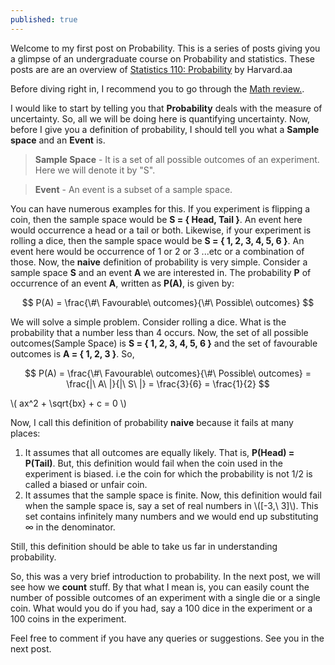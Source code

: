 ```yaml
---
published: true
---
```

Welcome to my first post on Probability. This is a series of posts giving you a glimpse of an undergraduate course on Probability and statistics. These posts are are an overview of <a href="https://projects.iq.harvard.edu/stat110" target="_blank">Statistics 110: Probability</a> by Harvard.aa
<!--more-->

Before diving right in, I recommend you to go through the <a href="https://projects.iq.harvard.edu/files/stat110/files/math_review_handout.pdf" target="_blank">Math review.</a>.

I would like to start by telling you that **Probability** deals with the measure of uncertainty. So, all we will be doing here is quantifying uncertainty. Now, before I give you a definition of probability, I should tell you what a **Sample space** and an **Event** is.

> **Sample Space** - It is a set of all possible outcomes of an experiment. Here we will denote it by "S".

> **Event** - An event is a subset of a sample space.

You can have numerous examples for this. If you experiment is flipping a coin, then the sample space would be **S = { Head, Tail }**. An event here would occurrence a head or a tail or both. Likewise, if your experiment is rolling a dice, then the sample space would be **S = { 1, 2, 3, 4, 5, 6 }**. An event here would be occurrence of 1 or 2 or 3 ...etc or a combination of those. Now, the **naive** definition of probability is very simple. Consider a sample space **S** and an event **A** we are interested in. The probability **P** of occurrence of an event **A**, written as **P(A)**, is given by:

$$ P(A) = \frac{\#\ Favourable\ outcomes}{\#\ Possible\ outcomes} $$

We will solve a simple problem. Consider rolling a dice. What is the probability that a number less than 4 occurs. Now, the set of all possible outcomes(Sample Space) is **S = { 1, 2, 3, 4, 5, 6 }** and the set of favourable outcomes is **A = { 1, 2, 3 }**. So,

$$ P(A) = \frac{\#\ Favourable\ outcomes}{\#\ Possible\ outcomes} = \frac{|\ A\ |}{|\ S\ |} = \frac{3}{6} = \frac{1}{2}  $$

\\( ax^2 + \sqrt{bx} + c = 0 \\)

Now, I call this definition of probability **naive** because it fails at many places:
1. It assumes that all outcomes are equally likely. That is, **P(Head) = P(Tail)**. But, this definition would fail when the coin used in the experiment is biased. i.e the coin for which the probability is not 1/2 is called a biased or unfair coin.
2. It assumes that the sample space is finite. Now, this definition would fail when the sample space is, say a set of real numbers in \\([-3,\ 3]\\). This set contains infinitely many numbers and we would end up substituting $\infty$ in the denominator.

Still, this definition should be able to take us far in understanding probability.

So, this was a very brief introduction to probability. In the next post, we will see how we **count** stuff. By that what I mean is, you can easily count the number of possible outcomes of an experiment with a single die or a single coin. What would you do if you had, say a 100 dice in the experiment or a 100 coins in the experiment.

Feel free to comment if you have any queries or suggestions. See you in the next post.
